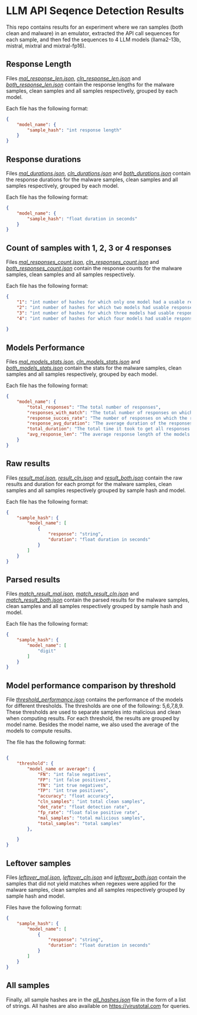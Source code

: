 
# LLM API Seqence Detection Results

This repo contains results for an experiment where we ran samples (both clean and malware) in an emulator, extracted the API call sequences for each sample, and then fed the sequences to 4 LLM models (llama2-13b, mistral, mixtral and mixtral-fp16).

## Response Length

Files [*mal_response_len.json*](mal_response_len.json), [*cln_response_len.json*](cln_response_len.json) and [*both_response_len.json*](both_response_len.json) contain the response lengths for the malware samples, clean samples and all samples respectively, grouped by each model.

Each file has the following format:

```json
{
    "model_name": {
        "sample_hash": "int response length"
    }
}
```


## Response durations

Files [*mal_durations.json*](mal_durations.json), [*cln_durations.json*](cln_durations.json) and [*both_durations.json*](both_durations.json) contain the response durations for the malware samples, clean samples and all samples respectively, grouped by each model.

Each file has the following format:

```json
{
    "model_name": {
        "sample_hash": "float duration in seconds"
    }
}
```

## Count of samples with 1, 2, 3 or 4 responses

Files [*mal_responses_count.json*](mal_responses_count.json), [*cln_responses_count.json*](cln_responses_count.json) and [*both_responses_count.json*](both_responses_count.json) contain the response counts for the malware samples, clean samples and all samples respectively. 

Each file has the following format:

```json
{
    "1": "int number of hashes for which only one model had a usable response",
    "2": "int number of hashes for which two models had usable responses",
    "3": "int number of hashes for which three models had usable responses",
    "4": "int number of hashes for which four models had usable responses"
    
}
```


## Models Performance

Files [*mal_models_stats.json*](mal_models_stats.json), [*cln_models_stats.json*](cln_models_stats.json) and [*both_models_stats.json*](both_models_stats.json) contain the stats for the malware samples, clean samples and all samples respectively, grouped by each model.

Each file has the following format:

```json
{
    "model_name": {
        "total_responses": "The total number of responses",
        "responses_with_match": "The total number of responses on which the regexes matched",
        "response_succes_rate": "The number of responses on which the regexes matched, divided by the total number of responses",
        "response_avg_duration": "The average duration of the responses (in seconds)",
        "total_duration": "The total time it took to get all responses from the models without retries due to errors or unusable responses(in seconds)",
        "avg_response_len": "The average response length of the models relative to the total number of responses",
    }
}
```

## Raw results

Files [*result_mal.json*](result_mal.json), [*result_cln.json*](result_cln.json) and [*result_both.json*](result_both.json) contain the raw results and duration for each prompt for the malware samples, clean samples and all samples respectively grouped by sample hash and model.

Each file has the following format:

```json
{
    "sample_hash": {
        "model_name": [
            {
                "response": "string",
                "duration": "float duration in seconds"
            }
        ]
    }
}
```


## Parsed results

Files [*match_result_mal.json*](match_result_mal.json), [*match_result_cln.json*](match_result_cln.json) and [*match_result_both.json*](match_result_both.json) contain the parsed results for the malware samples, clean samples and all samples respectively grouped by sample hash and model. 

Each file has the following format:

```json
{
    "sample_hash": {
        "model_name": [
            "digit"
        ]
    }
}
```

## Model performance comparison by threshold

File [*threshold_performance.json*](threshold_performance.json) contains the performance of the models for different thresholds. The thresholds are one of the following: 5,6,7,8,9. These thresholds are used to separate samples into malicious and clean when computing results. For each threshold, the results are grouped by model name. Besides the model name, we also used the average of the models to compute results.

The file has the following format: 

```json

{
    "threshold": {
        "model_name or average": {
            "FN": "int false negatives",
            "FP": "int false positives",
            "TN": "int true negatives",
            "TP": "int true positives",
            "accuracy": "float accuracy",
            "cln_samples": "int total clean samples",
            "det_rate": "float detection rate",
            "fp_rate": "float false positive rate",
            "mal_samples": "total malicious samples",
            "total_samples": "total samples"
        },

    }
}

```


## Leftover samples

Files [*leftover_mal.json*](leftover_mal.json), [*leftover_cln.json*](leftover_cln.json) and [*leftover_both.json*](leftover_both.json) contain the samples that did not yield matches when regexes were applied for the malware samples, clean samples and all samples respectively grouped by sample hash and model.

Files have the following format:

```json
{
    "sample_hash": {
        "model_name": [
            {
                "response": "string",
                "duration": "float duration in seconds"
            }
        ]
    }
}
```

## All samples

Finally, all sample hashes are in the [*all_hashes.json*](all_hashes.json) file in the form of a list of strings. All hashes are also available on https://virustotal.com for queries.

